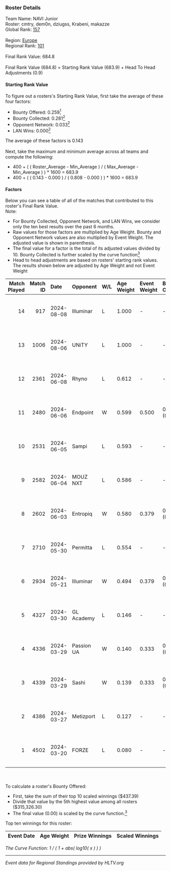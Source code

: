 ### Roster Details<br />
Team Name: NAVI Junior<br />
Roster: cmtry, dem0n, dziugss, Krabeni, makazze<br />
Global Rank: [157](../../standings_global_2024_09_04.md)<br />
<br />
Region: [Europe]( ../../standings_europe_2024_09_04.md)<br />
Regional Rank: [101]( ../../standings_europe_2024_09_04.md)<br />
<br />
Final Rank Value:  684.8<br />
<br />
Final Rank Value (684.8) = Starting Rank Value (683.9) + Head To Head Adjustments (0.9)<br />

#### Starting Rank Value<br />
To figure out a rosters's Starting Rank Value, first take the average of these four factors:<br />
- Bounty Offered: 0.259[<sup>1</sup>](#table2)
- Bounty Collected: 0.281[<sup>2</sup>](#table1)
- Opponent Network: 0.033[<sup>2</sup>](#table1)
- LAN Wins: 0.000[<sup>2</sup>](#table1)

The average of these factors is 0.143<br />
<br />
Next, take the maximum and minimum average across all teams and compute the following:<br />
- 400 + ( ( Roster_Average - Min_Average ) / ( Max_Average - Min_Average ) ) * 1600 = 683.9
- 400 + ( ( 0.143 - 0.000 ) / ( 0.808 - 0.000 ) ) * 1600 = 683.9


#### Factors<br />
Below you can see a table of all of the matches that contributed to this roster's Final Rank Value.<br />
Note:<br />

- For Bounty Collected, Opponent Network, and LAN Wins, we consider only the ten best results over the past 6 months.
- Raw values for those factors are multiplied by Age Weight. Bounty and Opponent Network values are also multiplied by Event Weight. The adjusted value is shown in parenthesis.
- The final value for a factor is the total of its adjusted values divided by 10. Bounty Collected is further scaled by the curve function[<sup>3</sup>](#curveFunction)
- Head to head adjustments are based on rosters' starting rank values. The results shown below are adjusted by Age Weight and not Event Weight
<span id="table1"></span><br />


| Match Played | Match ID | Date       | Opponent   | W/L | Age Weight | Event Weight | Bounty Collected | Opponent Network | LAN Wins  | H2H Adj. | Roster                                  |
| -: | -: | :- | :- | :- | :- | :- | :- | :- | :- | -: | :- |
|           14 |      917 | 2024-08-08 | Illuminar  | L   | 1.000      | -            | -                | -                | -         |    -8.32 | cmtry, dem0n, dziugss, Krabeni, makazze |
|           13 |     1006 | 2024-08-06 | UNiTY      | L   | 1.000      | -            | -                | -                | -         |    -7.08 | cmtry, dem0n, dziugss, Krabeni, makazze |
|           12 |     2361 | 2024-06-08 | Rhyno      | L   | 0.612      | -            | -                | -                | -         |    -4.68 | cmtry, dem0n, dziugss, froz1k, Krabeni  |
|           11 |     2480 | 2024-06-06 | Endpoint   | W   | 0.599      | 0.500        | 0.063 (0.019)    | 0.689 (0.206)    | 0 (0.000) |    15.56 | cmtry, dem0n, dziugss, froz1k, Krabeni  |
|           10 |     2531 | 2024-06-05 | Sampi      | L   | 0.593      | -            | -                | -                | -         |    -4.04 | cmtry, dem0n, dziugss, froz1k, Krabeni  |
|            9 |     2582 | 2024-06-04 | MOUZ NXT   | L   | 0.586      | -            | -                | -                | -         |    -2.16 | cmtry, dem0n, dziugss, froz1k, Krabeni  |
|            8 |     2602 | 2024-06-03 | Entropiq   | W   | 0.580      | 0.379        | 0.000 (0.000)    | 0.020 (0.004)    | 0 (0.000) |     3.02 | cmtry, dem0n, dziugss, froz1k, Krabeni  |
|            7 |     2710 | 2024-05-30 | Permitta   | L   | 0.554      | -            | -                | -                | -         |    -3.79 | cmtry, dem0n, dziugss, froz1k, Krabeni  |
|            6 |     2934 | 2024-05-21 | Illuminar  | W   | 0.494      | 0.379        | 0.010 (0.002)    | 0.394 (0.074)    | 0 (0.000) |    11.36 | cmtry, dem0n, dziugss, froz1k, Krabeni  |
|            5 |     4327 | 2024-03-30 | GL Academy | L   | 0.146      | -            | -                | -                | -         |    -2.28 | dem0n, dezt, Krabeni, Magic, makazze    |
|            4 |     4336 | 2024-03-29 | Passion UA | W   | 0.140      | 0.333        | 0.147 (0.007)    | 1.000 (0.047)    | 0 (0.000) |     3.83 | dem0n, dezt, Krabeni, Magic, makazze    |
|            3 |     4339 | 2024-03-29 | Sashi      | W   | 0.139      | 0.333        | 0.004 (0.000)    | 0.009 (0.000)    | 0 (0.000) |     1.90 | dem0n, dezt, Krabeni, Magic, makazze    |
|            2 |     4386 | 2024-03-27 | Metizport  | L   | 0.127      | -            | -                | -                | -         |    -1.58 | dem0n, dezt, Krabeni, Magic, makazze    |
|            1 |     4502 | 2024-03-20 | FORZE      | L   | 0.080      | -            | -                | -                | -         |    -0.85 | dem0n, froz1k, Krabeni, Magic, makazze  |

<br />
<span id="table2"></span><br />
To calculate a roster's Bounty Offered:<br />

- First, take the sum of their top 10 scaled winnings ($437.39)
- Divide that value by the 5th highest value among all rosters ($315,326.30)
- The final value (0.00) is scaled by the curve function.[<sup>3</sup>](#curveFunction)

Top ten winnings for this roster:<br />

| Event Date | Age Weight | Prize Winnings | Scaled Winnings |
| :- | -: | :- | :- |


<span id="curveFunction"></span>_The Curve Function: 1 / ( 1 + abs( log10( x ) ) )_<br />

---
_Event data for Regional Standings provided by HLTV.org_<br />
